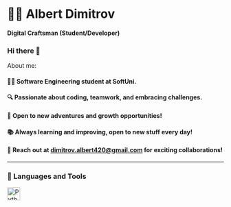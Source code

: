# 👨‍💻 Albert Dimitrov

**Digital Craftsman (Student/Developer)**

### Hi there 👋

About me:

#### 👨‍💻 Software Engineering student at SoftUni.
#### 🔍 Passionate about coding, teamwork, and embracing challenges. 
#### 🚀 Open to new adventures and growth opportunities! 
#### 📚 Always learning and improving, open to new stuff every day!
#### 📧 Reach out at dimitrov.albert420@gmail.com for exciting collaborations! 

---

### 🧰 Languages and Tools

<img align="left" alt="Python" width="30px" src="https://cdn.jsdelivr.net/gh/devicons/devicon/icons/python/python-original.svg" />
          
